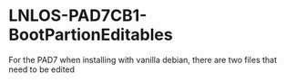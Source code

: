 # LNLOS-PAD7CB1-BootPartionEditables
For the PAD7 when installing with vanilla debian, there are two files that need to be edited
